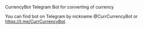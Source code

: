 CurrencyBot
Telegram Bot for converting of currency

You can find bot on Telegram by nickname @CurrCurrencyBot or https://t.me/CurrCurrencyBot.

